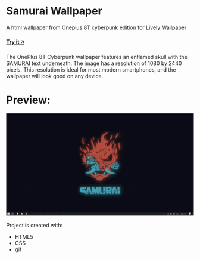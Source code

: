 # Samurai Wallpaper
A html wallpaper from Oneplus 8T cyberpunk edition for [Lively Wallpaper](https://github.com/rocksdanister/lively)
#### [Try it 🡥](https://abhishekbaiju.github.io/samurai)
The OnePlus 8T Cyberpunk wallpaper features an enflamed skull with the SAMURAI text underneath. The image has a resolution of 1080 by 2440 pixels. This resolution is ideal for most modern smartphones, and the wallpaper will look good on any device.
# Preview:
![Farmers Market Finder Demo](assets/demo.gif)

Project is created with:
* HTML5
* CSS
* gif

